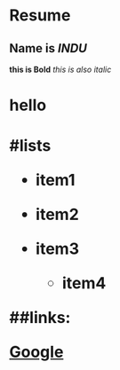# Resume
## Name is *INDU*
**this is Bold**
_this is also italic_
<h1>hello<h1>
  #lists
  
  * item1
  
  * item2
  
  * item3
      * item4
  
  ##links:
  
  [Google](www.google.com)
